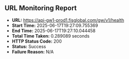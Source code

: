 ## URL Monitoring Report

- **URL:** https://api-gw1-prod1.fisglobal.com/gw/v1/health
- **Start Time:** 2025-06-17T19:27:09.755369
- **End Time:** 2025-06-17T19:27:10.044458
- **Total Time Taken:** 0.289089 seconds
- **HTTP Status Code:** 200
- **Status:** Success
- **Failure Reason:** N/A
